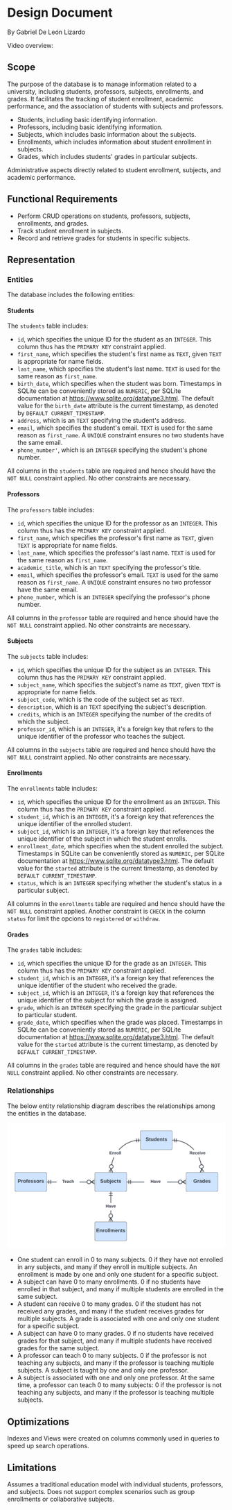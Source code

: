 # Design Document

By Gabriel De León Lizardo

Video overview: 

## Scope

The purpose of the database is to manage information related to a university, including students, professors, subjects, enrollments, and grades. It facilitates the tracking of student enrollment, academic performance, and the association of students with subjects and professors.

* Students, including basic identifying information.
* Professors, including basic identifying information.
* Subjects, which includes basic information about the subjects.
* Enrollments, which includes information about student enrollment in subjects.
* Grades, which includes students' grades in particular subjects.

Administrative aspects directly related to student enrollment, subjects, and academic performance.

## Functional Requirements

* Perform CRUD operations on students, professors, subjects, enrollments, and grades.
* Track student enrollment in subjects.
* Record and retrieve grades for students in specific subjects.

## Representation

### Entities

The database includes the following entities:

#### Students

The `students` table includes:

* `id`, which specifies the unique ID for the student as an `INTEGER`. This column thus has the `PRIMARY KEY` constraint applied.
* `first_name`, which specifies the student's first name as `TEXT`, given `TEXT` is appropriate for name fields.
* `last_name`, which specifies the student's last name. `TEXT` is used for the same reason as `first_name`.
* `birth_date`, which specifies when the student was born. Timestamps in SQLite can be conveniently stored as `NUMERIC`, per SQLite documentation at <https://www.sqlite.org/datatype3.html>. The default value for the `birth_date` attribute is the current timestamp, as denoted by `DEFAULT CURRENT_TIMESTAMP`.
* `address`, which is an `TEXT` specifying the student's address.
* `email`, which specifies the student's email. `TEXT` is used for the same reason as `first_name`. A `UNIQUE` constraint ensures no two students have the same email.
* `phone_number'`, which is an `INTEGER` specifying the student's phone number.

All columns in the `students` table are required and hence should have the `NOT NULL` constraint applied. No other constraints are necessary.

#### Professors

The `professors` table includes:

* `id`, which specifies the unique ID for the professor as an `INTEGER`. This column thus has the `PRIMARY KEY` constraint applied.
* `first_name`, which specifies the professor's first name as `TEXT`, given `TEXT` is appropriate for name fields.
* `last_name`, which specifies the professor's last name. `TEXT` is used for the same reason as `first_name`.
* `academic_title`, which is an `TEXT` specifying the professor's title.
* `email`, which specifies the professor's email. `TEXT` is used for the same reason as `first_name`. A `UNIQUE` constraint ensures no two professor have the same email.
* `phone_number`, which is an `INTEGER` specifying the professor's phone number.

All columns in the `professor` table are required and hence should have the `NOT NULL` constraint applied. No other constraints are necessary.

#### Subjects

The `subjects` table includes:

* `id`, which specifies the unique ID for the subject as an `INTEGER`. This column thus has the `PRIMARY KEY` constraint applied.
* `subject_name`, which specifies the subject's name as `TEXT`, given `TEXT` is appropriate for name fields.
* `subject_code`, which is the code of the subject set as `TEXT`.
* `description`, which is an `TEXT` specifying the subject's description.
* `credits`, which is an `INTEGER` specifying the number of the credits of which the subject.
* `professor_id`, which is an `INTEGER`, it's a foreign key that refers to the unique identifier of the professor who teaches the subject.

All columns in the `subjects` table are required and hence should have the `NOT NULL` constraint applied. No other constraints are necessary.

#### Enrollments

The `enrollments` table includes:

* `id`, which specifies the unique ID for the enrollment as an `INTEGER`. This column thus has the `PRIMARY KEY` constraint applied.
* `student_id`, which is an `INTEGER`, it's a foreign key that references the unique identifier of the enrolled student.
* `subject_id`, which is an `INTEGER`, it's a foreign key that references the unique identifier of the subject in which the student enrolls.
* `enrollment_date`, which specifies when the student enrolled the subject. Timestamps in SQLite can be conveniently stored as `NUMERIC`, per SQLite documentation at <https://www.sqlite.org/datatype3.html>. The default value for the `started` attribute is the current timestamp, as denoted by `DEFAULT CURRENT_TIMESTAMP`.
* `status`, which is an `INTEGER` specifying whether the student's status in a particular subject.

All columns in the `enrollments` table are required and hence should have the `NOT NULL` constraint applied. Another constraint is `CHECK` in the column `status` for limit the opcions to `registered` or `withdraw`.

#### Grades

The `grades` table includes:

* `id`, which specifies the unique ID for the grade as an `INTEGER`. This column thus has the `PRIMARY KEY` constraint applied.
* `student_id`, which is an `INTEGER`, it's a foreign key that references the unique identifier of the student who received the grade.
* `subject_id`, which is an `INTEGER`, it's a foreign key that references the unique identifier of the subject for which the grade is assigned.
* `grade`, which is an `INTEGER` specifying the grade in the particular subject to particular student.
* `grade_date`, which specifies when the grade was placed. Timestamps in SQLite can be conveniently stored as `NUMERIC`, per SQLite documentation at <https://www.sqlite.org/datatype3.html>. The default value for the `started` attribute is the current timestamp, as denoted by `DEFAULT CURRENT_TIMESTAMP`.

All columns in the `grades` table are required and hence should have the `NOT NULL` constraint applied. No other constraints are necessary.

### Relationships

The below entity relationship diagram describes the relationships among the entities in the database.

![ER Diagram](diagram.png)

* One student can enroll in 0 to many subjects. 0 if they have not enrolled in any subjects, and many if they enroll in multiple subjects. An enrollment is made by one and only one student for a specific subject.
* A subject can have 0 to many enrollments. 0 if no students have enrolled in that subject, and many if multiple students are enrolled in the same subject.
* A student can receive 0 to many grades. 0 if the student has not received any grades, and many if the student receives grades for multiple subjects. A grade is associated with one and only one student for a specific subject.
* A subject can have 0 to many grades. 0 if no students have received grades for that subject, and many if multiple students have received grades for the same subject.
* A professor can teach 0 to many subjects. 0 if the professor is not teaching any subjects, and many if the professor is teaching multiple subjects. A subject is taught by one and only one professor.
* A subject is associated with one and only one professor. At the same time, a professor can teach 0 to many subjects: 0 if the professor is not teaching any subjects, and many if the professor is teaching multiple subjects.

## Optimizations

Indexes and Views were created on columns commonly used in queries to speed up search operations.

## Limitations

Assumes a traditional education model with individual students, professors, and subjects. Does not support complex scenarios such as group enrollments or collaborative subjects.
